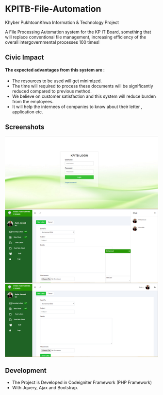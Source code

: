 
# KPITB-File-Automation
Khyber PukhtoonKhwa Information &amp; Technology Project

A File Processing Automation system for the KP IT Board, something that will replace conventional file management, increasing efficiency of the overall intergovernmental processes 100 times!

## Civic Impact

#### The expected advantages from this system are :
- The resources to be used will get minimized.
- The time will required to process these documents will be significantly reduced  compared to previous method.
-	We believe on customer satisfaction and this system will reduce burden from the employees. 
-	It will help the internees of companies to know about their letter , application etc. 

## Screenshots
![alt tag](https://github.com/codeforpakistan/KPITB-File-Automation/blob/master/assets/images/1.PNG)
![alt tag](https://github.com/codeforpakistan/KPITB-File-Automation/blob/master/assets/images/5.PNG)
![alt tag](https://github.com/codeforpakistan/KPITB-File-Automation/blob/master/assets/images/3.PNG)

## Development 
- The Project is Developed in Codeigniter Framework (PHP Framework)
- With Jquery, Ajax and Bootstrap.
